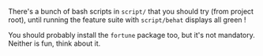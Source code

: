
There's a bunch of bash scripts in `script/` that you should try (from project root),
until running the feature suite with `script/behat` displays all green !

You should probably install the `fortune` package too, but it's not mandatory.
Neither is fun, think about it.